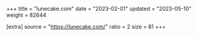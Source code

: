 +++
title = "lunecake.com"
date = "2023-02-01"
updated = "2023-05-10"
weight = 82644

[extra]
source = "https://lunecake.com/"
ratio = 2
size = 81
+++
